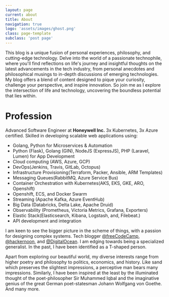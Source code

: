 ```yaml
---
layout: page
current: about
title: About
navigation: true
logo: 'assets/images/ghost.png'
class: page-template
subclass: 'post page'
---
```


This blog is a unique fusion of personal experiences, philosophy, and cutting-edge technology. Delve into the world of a passionate technophile, where you'll find reflections on life's journey and insightful thoughts on the latest advancements in the tech industry, from personal anecdotes and philosophical musings to in-depth discussions of emerging technologies. My blog offers a blend of content designed to pique your curiosity, challenge your perspective, and inspire innovation. So join me as I explore the intersection of life and technology, uncovering the boundless potential that lies within.

<h1 class="post-full-header">
Profession
</h1>

Advanced Software Engineer at **Honeywell Inc.** 3x Kubernetes, 3x Azure certified. Skilled in developing scalable web applications using:

* Golang, Python for Microservices & Automation
* Python (Flask), Golang (GIN), NodeJS (ExpressJS), PHP (Laravel, Lumen) for App Development
* Cloud computing (AWS, Azure, GCP)
* DevOps(Jenkins, Travis, GitLab, Octopus)
* Infrastructure Provisioning(Terraform, Packer, Ansible, ARM Templates)
* Messaging Queues(RabbitMQ, Azure Service Bus)
* Container Orchestration with Kubernetes(AKS, EKS, GKE, ARO, Openshift)
* Openshift, ECS, and Docker Swarm
* Streaming (Apache Kafka, Azure EventHub)
* Big Data (Databricks, Delta Lake, Apache Druid)
* Observability (Prometheus, Victoria Metrics, Grafana, Exporters)
* Elastic Stack(Elasticsearch, Kibana, Logstash, and, Filebeat.)
* API development and integration

I am keen to see the bigger picture in the scheme of things, with a passion for designing complex systems. Tech blogger [@freeCodeCamp](https://www.freecodecamp.org/news/author/faizanbashir/), [@hackernoon](https://hackernoon.com/@faizanbashir), and [@DigitalOcean](https://www.digitalocean.com/community/users/faizanbashir). I am edging towards being a specialized generalist. In the past, I have been identified as a T-shaped person.

Apart from exploring our beautiful world, my diverse interests range from higher poetry and philosophy to politics, economics, and history. Like sand which preserves the slightest impressions, a perceptive man bears many impressions. Similarly, I have been inspired at the least by the illuminated thought of the poet-philosopher Sir Muhammed Iqbal and the imaginative genius of the great German poet-statesman Johann Wolfgang von Goethe. And many more.